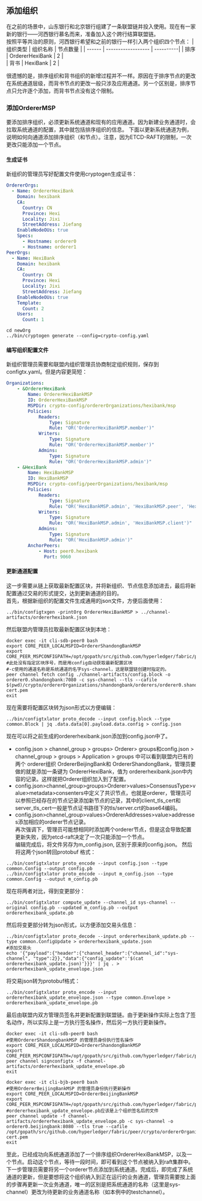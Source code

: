 ## 添加组织
在之前的场景中，山东银行和北京银行组建了一条联盟链并投入使用。现在有一家新的银行——河西银行慕名而来，准备加入这个跨行结算联盟链。  
按照平等共治的原则，河西银行希望和之前的银行一样引入两个组织四个节点：
| 组织类型 | 组织名称            |  节点数量  |
| ------  | ------------------  | ----------|
| 排序    | OrdererHexiBank    | 2         |     
| 背书    | HexiBank           | 2         |

很遗憾的是，排序组织和背书组织的新增过程并不一样。原因在于排序节点的更改在系统通道层级，而背书节点的更改一般只涉及应用通道。另一个区别是，排序节点只允许逐个添加，而背书节点没有这个限制。
### 添加OrdererMSP
要添加排序组织，必须更新系统通道和现有的应用通道。因为新建业务通道时，会拉取系统通道的配置，其中就包括排序组织的信息。
下面以更新系统通道为例，说明如何向通道添加排序组织（和节点）。注意，因为ETCD-RAFT的限制，一次更改只能添加一个节点。
#### 生成证书
新组织的管理员写好配置文件使用cryptogen生成证书：
```yaml
OrdererOrgs:
  - Name: OrdererHexiBank
    Domain: hexibank
    CA:
      Country: CN
      Province: Hexi
      Locality: Jixi
      StreetAddress: Jiefang
    EnableNodeOUs: true
    Specs:
      - Hostname: orderer0
      - Hostname: orderer1
PeerOrgs:
  - Name: HexiBank
    Domain: hexibank
    CA:
      Country: CN
      Province: Hexi
      Locality: Jixi
      StreetAddress: Jiefang
    EnableNodeOUs: true
    Template:
      Count: 2
    Users:
      Count: 1
```
```shell
cd newOrg
../bin/cryptogen generate --config=crypto-config.yaml
```
#### 编写组织配置文件
新组织管理员需要和联盟内组织管理员协商制定组织规则，保存到configtx.yaml。但是内容更简短：
```yaml
Organizations:
    - &OrdererHexiBank
        Name: OrdererHexiBankMSP
        ID: OrdererHexiBankMSP
        MSPDir: crypto-config/ordererOrganizations/hexibank/msp
        Policies:
            Readers:
                Type: Signature
                Rule: "OR('OrdererHexiBankMSP.member')"
            Writers:
                Type: Signature
                Rule: "OR('OrdererHexiBankMSP.member')"
            Admins:
                Type: Signature
                Rule: "OR('OrdererHexiBankMSP.admin')"
    - &HexiBank
        Name: HexiBankMSP
        ID: HexiBankMSP
        MSPDir: crypto-config/peerOrganizations/hexibank/msp
        Policies:
            Readers:
                Type: Signature
                Rule: "OR('HexiBankMSP.admin', 'HexiBankMSP.peer', 'HexiBankMSP.client')"
            Writers:
                Type: Signature
                Rule: "OR('HexiBankMSP.admin', 'HexiBankMSP.client')"
            Admins:
                Type: Signature
                Rule: "OR('HexiBankMSP.admin')"
        AnchorPeers:
            - Host: peer0.hexibank
              Port: 9060
```
#### 更新通道配置
这一步需要从链上获取最新配置区块，并将新组织、节点信息添加进去，最后将新配置通过交易的形式提交，达到更新通道的目的。  
首先，根据新组织的配置文件生成通用的json文件，方便后面使用：
```shell
../bin/configtxgen -printOrg OrdererHexiBankMSP > ../channel-artifacts/ordererhexibank.json
```
然后联盟内管理员拉取最新配置区块到本地：
```shell
docker exec -it cli-sdb-peer0 bash
export CORE_PEER_LOCALMSPID=OrdererShandongBankMSP
export CORE_PEER_MSPCONFIGPATH=/opt/gopath/src/github.com/hyperledger/fabric/peer/crypto/ordererOrganizations/shandongbank/users/Admin@shandongbank/msp/
#此处没有指定区块序号，而是用config自动获取最新配置区块
#-c使用的通道名称是系统通道的名字sys-channel，这是联盟链创建时指定的。
peer channel fetch config ./channel-artifacts/config.block -o orderer0.shandongbank:7080 -c sys-channel --tls --cafile $(pwd)/crypto/ordererOrganizations/shandongbank/orderers/orderer0.shandongbank/msp/tlscacerts/tlsca.shandongbank-cert.pem
exit 
```
现在需要将配置区块转为json形式以方便编辑：
```shell
../bin/configtxlator proto_decode --input config.block --type common.Block | jq .data.data[0].payload.data.config > config.json
```
现在可以将之前生成的ordererhexibank.json添加到config.json中了。  
- config.json > channel_group > groups> Orderer> groups和config.json > channel_group > groups > Application > groups 中可以看到联盟内已有的两个 orderer组织 OrdererBeijingBank和 OrdererShandongBank，管理员要做的就是添加一条键为 OrdererHexiBank，值为 ordererhexibank.json中内容的记录。这样就把Orderer组织加入到了配置。    
- config.json>channel_group>groups>Orderer>values>ConsensusType>value>metadata>consenters中定义了共识节点，也就是orderer，管理员可以参照已经存在的节点记录添加新节点的记录，其中的client_tls_cert和server_tls_cert一般是节点证书路径下的tls/server.crt的base64编码。  
- config.json>channel_group>values>OrdererAddresses>value>addresses添加相应的orderer节点记录。  
再次强调下，管理员可能想相同时添加两个orderer节点，但是这会导致配置更新失败，因为etcd-raft决定了一次只能添加一个节点。  
编辑完成后，将文件另存为m_config.json, 区别于原来的config.json。 然后将这两个json转回protobuf 格式：
```shell
../bin/configtxlator proto_encode --input config.json --type common.Config --output config.pb
../bin/configtxlator proto_encode --input m_config.json --type common.Config --output m_config.pb
```
现在将两者对比，得到变更部分：
```shell
../bin/configtxlator compute_update --channel_id sys-channel --original config.pb --updated m_config.pb --output ordererhexibank_update.pb
```
然后将变更部分转为json形式，以方便添加交易头信息：
```shell
../bin/configtxlator proto_decode --input ordererhexibank_update.pb --type common.ConfigUpdate > ordererhexibank_update.json
#添加交易头
echo '{"payload":{"header":{"channel_header":{"channel_id":"sys-channel", "type":2}},"data":{"config_update":'$(cat ordererhexibank_update.json)'}}}' | jq . > ordererhexibank_update_envelope.json
```
将交易json转为protobuf格式：
```shell
../bin/configtxlator proto_encode --input ordererhexibank_update_envelope.json --type common.Envelope > ordererhexibank_update_envelope.pb
```
最后由联盟内双方管理员签名并更新配置到联盟链。由于更新操作实际上包含了签名动作，所以实际上是一方执行签名操作，然后另一方执行更新操作。
```shell
docker exec -it cli-sdb-peer0 bash
#使用OrdererShandongbankMSP 的管理员身份执行签名操作
export CORE_PEER_LOCALMSPID=OrdererShandongBankMSP
export CORE_PEER_MSPCONFIGPATH=/opt/gopath/src/github.com/hyperledger/fabric/peer/crypto/ordererOrganizations/shandongbank/users/Admin@shandongbank/msp/
peer channel signconfigtx -f channel-artifacts/ordererhexibank_update_envelope.pb
exit

docker exec -it cli-bjb-peer0 bash 
#使用OrdererBeijingBankMSP 的管理员身份执行更新操作
export CORE_PEER_LOCALMSPID=OrdererBeijingBankMSP
export CORE_PEER_MSPCONFIGPATH=/opt/gopath/src/github.com/hyperledger/fabric/peer/crypto/ordererOrganizations/beijingbank/users/Admin@beijingbank/msp/
#ordererhexibank_update_envelope.pb应该是上个组织签名后的文件
peer channel update -f channel-artifacts/ordererhexibank_update_envelope.pb -c sys-channel -o orderer0.beijingbank:8080 --tls true --cafile /opt/gopath/src/github.com/hyperledger/fabric/peer/crypto/ordererOrganizations/beijingbank/orderers/orderer0.beijingbank/msp/tlscacerts/tlsca.beijingbank-cert.pem
exit
```
至此，已经成功向系统通道添加了一个排序组织OrdererHexiBankMSP，以及一个节点。启动这个节点，等待一段时间，即可看到这个节点被纳入到raft集群中。  
下一步管理员需要将另一个orderer节点添加到系统通道。完成后，即完成了系统通道的更新，但是要想将这个组织纳入到正在运行的业务通道，管理员需要按上面的步骤再更新一次业务通道，唯一的区别是把系统通道的名称（这里是sys-channel）更改为待更新的业务通道名称（如本例中的testchannel）。

